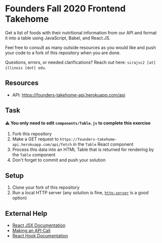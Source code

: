 # Founders Fall 2020 Frontend Takehome

Get a list of foods with their nutritional information from our API and format it into a table using JavaScript, Babel, and React.JS.

Feel free to consult as many outside resources as you would like and push your code to a fork of this repository when you are done.

Questions, errors, or needed clarifications? Reach out here: `sirajsc2 [at] illinois [dot] edu`.

## Resources

* API: https://founders-takehome-api.herokuapp.com/api

## Task

#### ⚠️ You only need to edit `components/Table.js` to complete this exercise

1. Fork this repository
2. Make a GET request to `https://founders-takehome-api.herokuapp.com/api/fetch` in the `Table` React component
3. Process this data into an HTML Table that is returned for rendering by the `Table` component
4. Don't forget to commit and push your solution

## Setup

1. Clone your fork of this repository
2. Run a local HTTP server (any solution is fine, [`http-server`](https://www.npmjs.com/package/http-server) is a good option)

## External Help

* [React JSX Documentation](https://reactjs.org/docs/introducing-jsx.html)
* [Making an API Call](https://developer.mozilla.org/en-US/docs/Web/API/Fetch_API)
* [React Hook Documentation](https://reactjs.org/docs/hooks-intro.html)